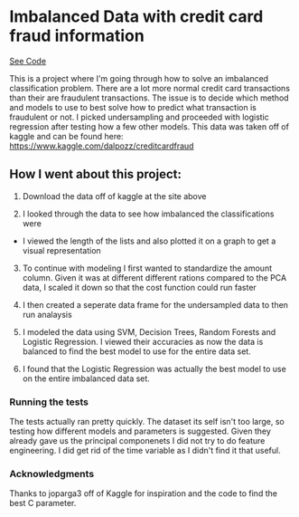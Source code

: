# Imbalanced Data with credit card fraud information 

[See Code](https://github.com/scottokinawa/Imbalanced_data_creditcard_fraud/blob/master/CreditCard_Undersampling.ipynb)

This is a project where I'm going through how to solve an imbalanced classification problem. There are a lot more normal credit card transactions than their are fraudulent transactions. The issue is to decide which method and models to use to best solve how to predict what transaction is fraudulent or not. I picked undersampling and proceeded with logistic regression after testing how a few other models. This data was taken off of kaggle and can be found here: https://www.kaggle.com/dalpozz/creditcardfraud


## How I went about this project: 

1) Download the data off of kaggle at the site above

2) I looked through the data to see how imbalanced the classifications were
  - I viewed the length of the lists and also plotted it on a graph to get a visual representation
  
3) To continue with modeling I first wanted to standardize the amount column. Given it was at different different rations compared to the PCA data, I scaled it down so that the cost function could run faster 

4) I then created a seperate data frame for the undersampled data to then run analaysis

5) I modeled the data using SVM, Decision Trees, Random Forests and Logistic Regression. I viewed their accuracies as now the data is balanced to find the best model to use for the entire data set. 

6) I found that the Logistic Regression was actually the best model to use on the entire imbalanced data set.

### Running the tests
The tests actually ran pretty quickly. The dataset its self isn't too large, so testing how different models and parameters is suggested. Given they already gave us the principal componenets I did not try to do feature engineering. I did get rid of the time variable as I didn't find it that useful.

### Acknowledgments
Thanks to joparga3 off of Kaggle for inspiration and the code to find the best C parameter. 
